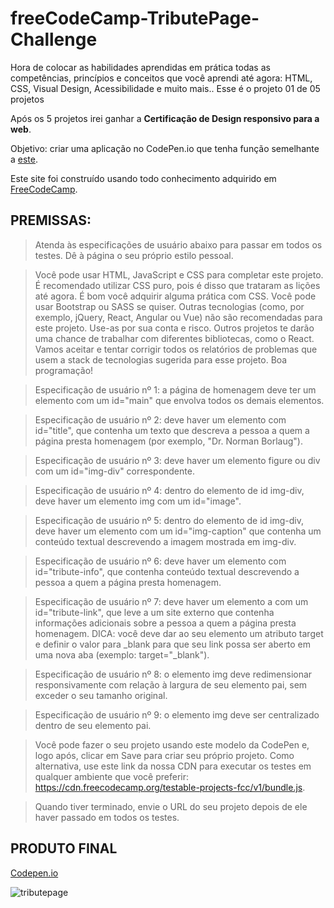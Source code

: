 # freeCodeCamp-TributePage-Challenge

Hora de colocar as habilidades aprendidas em prática todas as competências, princípios e conceitos que você aprendi até agora: HTML, CSS, Visual Design, Acessibilidade e muito mais.. Esse é o projeto 01 de 05 projetos

Após os 5 projetos irei ganhar a **Certificação de Design responsivo para a web**.

Objetivo: criar uma aplicação no CodePen.io que tenha função semelhante a [este](https://codepen.io/freeCodeCamp/full/zNqgVx).

Este site foi construído usando todo conhecimento adquirido em [FreeCodeCamp](www.freecodecamp.org/learn/responsive-web-design/).

## PREMISSAS:

>Atenda às especificações de usuário abaixo para passar em todos os testes. Dê à página o seu próprio estilo pessoal.

>Você pode usar HTML, JavaScript e CSS para completar este projeto. É recomendado utilizar CSS puro, pois é disso que trataram as lições até agora. É bom você adquirir alguma prática com CSS. Você pode usar Bootstrap ou SASS se quiser. Outras tecnologias (como, por exemplo, jQuery, React, Angular ou Vue) não são recomendadas para este projeto. Use-as por sua conta e risco. Outros projetos te darão uma chance de trabalhar com diferentes bibliotecas, como o React. Vamos aceitar e tentar corrigir todos os relatórios de problemas que usem a stack de tecnologias sugerida para esse projeto. Boa programação!

>Especificação de usuário nº 1: a página de homenagem deve ter um elemento com um id="main" que envolva todos os demais elementos.

>Especificação de usuário nº 2: deve haver um elemento com id="title", que contenha um texto que descreva a pessoa a quem a página presta homenagem (por exemplo, "Dr. Norman Borlaug").

>Especificação de usuário nº 3: deve haver um elemento figure ou div com um id="img-div" correspondente.

>Especificação de usuário nº 4: dentro do elemento de id img-div, deve haver um elemento img com um id="image".

>Especificação de usuário nº 5: dentro do elemento de id img-div, deve haver um elemento com um id="img-caption" que contenha um conteúdo textual descrevendo a imagem mostrada em img-div.

>Especificação de usuário nº 6: deve haver um elemento com id="tribute-info", que contenha conteúdo textual descrevendo a pessoa a quem a página presta homenagem.

>Especificação de usuário nº 7: deve haver um elemento a com um id="tribute-link", que leve a um site externo que contenha informações adicionais sobre a pessoa a quem a página presta homenagem. DICA: você deve dar ao seu elemento um atributo target e definir o valor para _blank para que seu link possa ser aberto em uma nova aba (exemplo: target="_blank").

>Especificação de usuário nº 8: o elemento img deve redimensionar responsivamente com relação à largura de seu elemento pai, sem exceder o seu tamanho original.

>Especificação de usuário nº 9: o elemento img deve ser centralizado dentro de seu elemento pai.

>Você pode fazer o seu projeto usando este modelo da CodePen e, logo após, clicar em Save para criar seu próprio projeto. Como alternativa, use este link da nossa CDN para executar os testes em qualquer ambiente que você preferir: https://cdn.freecodecamp.org/testable-projects-fcc/v1/bundle.js.

>Quando tiver terminado, envie o URL do seu projeto depois de ele haver passado em todos os testes.

## PRODUTO FINAL

[Codepen.io](https://codepen.io/devm4ycry/pen/YzxbBav)

![tributepage](https://user-images.githubusercontent.com/93494655/142738286-05d0e391-af45-422d-a1c1-8ed7f0e21308.png)
